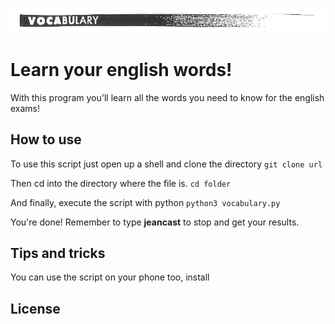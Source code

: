 ![](img/vocab.png)
# Learn your english words!


With this program you'll learn all the words you need to know for the english exams!

## How to use
To use this script just open up a shell and clone the directory
`git clone url`

Then cd into the directory where the file is.
`cd folder`

And finally, execute the script with python
`python3 vocabulary.py`

You're done! Remember to type **jeancast** to stop and get your results.

## Tips and tricks

You can use the script on your phone too, install 


## License
